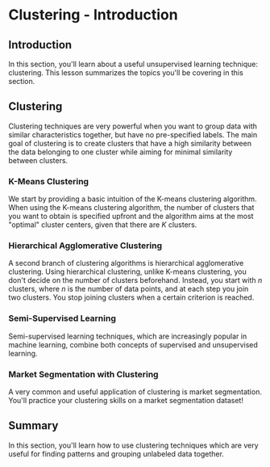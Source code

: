 # Clustering - Introduction

## Introduction
In this section, you'll learn about a useful unsupervised learning technique: clustering. This lesson summarizes the topics you'll be covering in this section.


## Clustering

Clustering techniques are very powerful when you want to group data with similar characteristics together, but have no pre-specified labels. The main goal of clustering is to create clusters that have a high similarity between the data belonging to one cluster while aiming for minimal similarity between clusters.  

### K-Means Clustering

We start by providing a basic intuition of the K-means clustering algorithm. When using the K-means clustering algorithm, the number of clusters that you want to obtain is specified upfront and the algorithm aims at the most "optimal" cluster centers, given that there are *K* clusters.

### Hierarchical Agglomerative Clustering

A second branch of clustering algorithms is hierarchical agglomerative clustering. Using hierarchical clustering, unlike K-means clustering, you don't decide on the number of clusters beforehand. Instead, you start with *n* clusters, where *n* is the number of data points, and at each step you join two clusters. You stop joining clusters when a certain criterion is reached.

### Semi-Supervised Learning

Semi-supervised learning techniques, which are increasingly popular in machine learning, combine both concepts of supervised and unsupervised learning.

### Market Segmentation with Clustering

A very common and useful application of clustering is market segmentation. You'll practice your clustering skills on a market segmentation dataset!

## Summary

In this section, you'll learn how to use clustering techniques which are very useful for finding patterns and grouping unlabeled data together.

